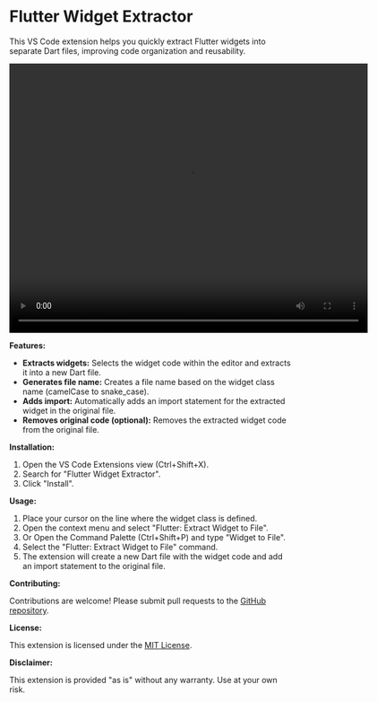 # Flutter Widget Extractor

This VS Code extension helps you quickly extract Flutter widgets into separate Dart files, improving code organization and reusability.

<video width="640" height="480" controls>
  <source src="media/demo.mp4" type="video/mp4">
  Your browser does not support the video tag.
</video>

**Features:**

* **Extracts widgets:** Selects the widget code within the editor and extracts it into a new Dart file.
* **Generates file name:** Creates a file name based on the widget class name (camelCase to snake_case).
* **Adds import:** Automatically adds an import statement for the extracted widget in the original file.
* **Removes original code (optional):** Removes the extracted widget code from the original file.

**Installation:**

1. Open the VS Code Extensions view (Ctrl+Shift+X).
2. Search for "Flutter Widget Extractor".
3. Click "Install".

**Usage:**

1. Place your cursor on the line where the widget class is defined.
2. Open the context menu and select "Flutter: Extract Widget to File".
3. Or Open the Command Palette (Ctrl+Shift+P) and type "Widget to File".
4. Select the "Flutter: Extract Widget to File" command.
5. The extension will create a new Dart file with the widget code and add an import statement to the original file.

**Contributing:**

Contributions are welcome! Please submit pull requests to the [GitHub repository](https://github.com/paulinofonsecas/paulinocode-flutter-widget-extractor).

**License:**

This extension is licensed under the [MIT License](https://docs.github.com/articles/licensing-a-repository).

**Disclaimer:**

This extension is provided "as is" without any warranty. Use at your own risk.